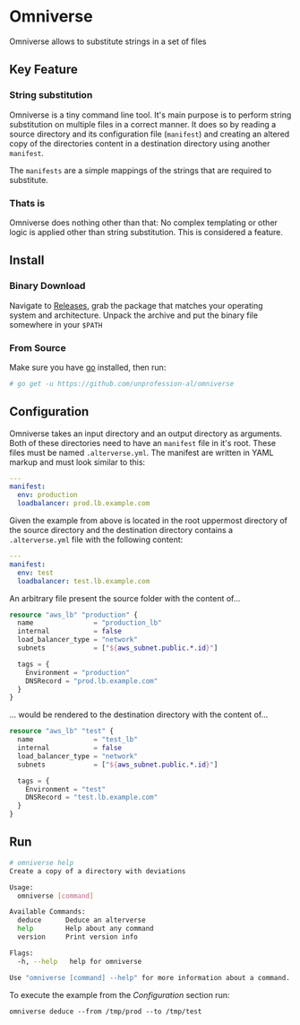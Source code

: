# Omniverse

Omniverse allows to substitute strings in a set of files

## Key Feature

### String substitution

Omniverse is a tiny command line tool. It's main purpose is to perform string
substitution on multiple files in a correct manner. It does so by reading a source
directory and its configuration file (`manifest`) and creating an altered copy of
the directories content in a destination directory using another `manifest`. 

The `manifests` are a simple mappings of the strings that are required to substitute.

### Thats is

Omniverse does nothing other than that: No complex templating or other logic is
applied other than string substitution. This is considered a feature.

## Install

### Binary Download

Navigate to [Releases](https://github.com/unprofession-al/omniverse/releases), grab
the package that matches your operating system and architecture. Unpack the archive
and put the binary file somewhere in your `$PATH`

### From Source

Make sure you have [go](https://golang.org/doc/install) installed, then run:

```bash
# go get -u https://github.com/unprofession-al/omniverse
```

## Configuration

Omniverse takes an input directory and an output directory as arguments. Both of
these directories need to have an `manifest` file in it's root. These files must 
be named `.alterverse.yml`. The manifest are written in YAML markup and must look
similar to this:

```yaml
---
manifest:
  env: production
  loadbalancer: prod.lb.example.com
```

Given the example from above is located in the root uppermost directory of the
source directory and the destination directory contains a `.alterverse.yml` file
with the following content:

```yaml
---
manifest:
  env: test
  loadbalancer: test.lb.example.com
```

An arbitrary file present the source folder with the content of...

```terraform
resource "aws_lb" "production" {
  name               = "production_lb"
  internal           = false
  load_balancer_type = "network"
  subnets            = ["${aws_subnet.public.*.id}"]

  tags = {
    Environment = "production"
    DNSRecord = "prod.lb.example.com"
  }
}
```

... would be rendered to the destination directory with the content of...

```terraform
resource "aws_lb" "test" {
  name               = "test_lb"
  internal           = false
  load_balancer_type = "network"
  subnets            = ["${aws_subnet.public.*.id}"]

  tags = {
    Environment = "test"
    DNSRecord = "test.lb.example.com"
  }
}
```

## Run

```bash
# omniverse help
Create a copy of a directory with deviations

Usage:
  omniverse [command]

Available Commands:
  deduce      Deduce an alterverse
  help        Help about any command
  version     Print version info

Flags:
  -h, --help   help for omniverse

Use "omniverse [command] --help" for more information about a command.
```

To execute the example from the _Configuration_ section run:

```
omniverse deduce --from /tmp/prod --to /tmp/test
```
